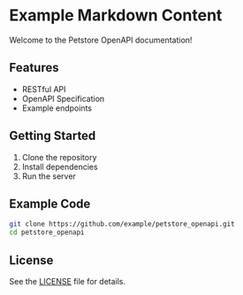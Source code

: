 # Example Markdown Content

Welcome to the Petstore OpenAPI documentation!

## Features
- RESTful API
- OpenAPI Specification
- Example endpoints

## Getting Started
1. Clone the repository
2. Install dependencies
3. Run the server

## Example Code
```bash
git clone https://github.com/example/petstore_openapi.git
cd petstore_openapi
```

## License
See the [LICENSE](../LICENSE) file for details.
